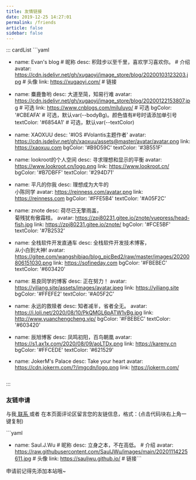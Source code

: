 ```yaml
---
title: 友情链接
date: 2019-12-25 14:27:01
permalink: /friends
article: false
sidebar: false
---
```


<!--
普通卡片列表容器，可用于友情链接、项目推荐、古诗词展示等。
cardList 后面可跟随一个数字表示每行最多显示多少个，选值范围1~4，默认3。在小屏时会根据屏幕宽度减少每行显示数量。
-->
::: cardList
​```yaml
- name: Evan's blog # 昵称
  desc: 积跬步以至千里，喜欢学习喜欢你。 # 介绍
  avatar: https://cdn.jsdelivr.net/gh/xugaoyi/image_store/blog/20200103123203.jpg # 头像
  link: https://xugaoyi.com/  # 链接

- name: 麋鹿鲁哟
  desc: 大道至简，知易行难
  avatar: https://cdn.jsdelivr.net/gh/xugaoyi/image_store/blog/20200122153807.jpg # 可选
  link: https://www.cnblogs.com/miluluyo/ # 可选
  bgColor: '#CBEAFA' # 可选，默认var(--bodyBg)。颜色值有#号时请添加单引号
  textColor: '#6854A1' # 可选，默认var(--textColor)
  
- name: XAOXUU
  desc: '#IOS #Volantis主题作者'
  avatar: https://cdn.jsdelivr.net/gh/xaoxuu/assets@master/avatar/avatar.png
  link: https://xaoxuu.com
  bgColor: '#B9D59C'
  textColor: '#3B551F'
  
- name: lookroot的个人空间
  desc: 寻求理想和显示的平衡
  avatar: https://www.lookroot.cn/logo.png
  link: https://www.lookroot.cn/
  bgColor: '#B7DBFF'
  textColor: '#294D71'
  
- name: 平凡的你我
  desc: 理想成为大牛的<br/>小陈同学
  avatar: https://reinness.com/avatar.png
  link: https://reinness.com
  bgColor: '#FFE5B4'
  textColor: '#A05F2C'
  
- name: znote
  desc: 荷尽已无擎雨盖，<br/>菊残犹有傲霜枝。
  avatar: https://zpj80231.gitee.io/znote/vuepress/head-fish.jpg
  link: https://zpj80231.gitee.io/znote/
  bgColor: '#FCE5BF'
  textColor: '#7B2532'
  
- name: 全栈软件开发直通车
  desc: 全栈软件开发技术博客，<br/>从小白到大神!
  avatar: https://gitee.com/wangshibiao/blog_picBed2/raw/master/images/20200806151030.png
  link: https://sofineday.com
  bgColor: '#FBEBEC'
  textColor: '#603420'
  
- name: 易良同学的博客
  desc: 正在努力！
  avatar: https://yiliang.site/assets/images/avatar.jpeg
  link: https://yiliang.site
  bgColor: '#FFEFE2'
  textColor: '#A05F2C'
  
- name: 永远的救赎者
  desc: 知者减半，省者全无。
  avatar: https://i.loli.net/2020/08/10/PkQMGL6pATW1vBg.jpg
  link: http://www.yuanchengcheng.vip/
  bgColor: '#FBEBEC'
  textColor: '#603420'
  
- name: 辰旭博客
  desc: 凤鸣初阳，百鸟朝凰
  avatar: https://s1.ax1x.com/2020/08/09/aoLTDx.png
  link: https://kareny.cn
  bgColor: '#FFCEDE'
  textColor: '#621529'
  
- name: JokerM's Palace
  desc: Take your heart
  avatar: https://cdn.jokerm.com/?/imgcdn/logo.png
  link: https://jokerm.com/
  ```
:::


### 友链申请

与我[ 联系 ](/about/#联系)或者 在本页面评论区留言您的友链信息，格式：(点击代码块右上角一键复制)


​```yaml
- name: Saul.J.Wu # 昵称
  desc: 立身之本，不在高低。 # 介绍
  avatar: https://raw.githubusercontent.com/SaulJWu/images/main/20201114225611.jpg # 头像
  link: https://sauljwu.github.io/ # 链接
​```

申请前记得先添加本站哦~
```